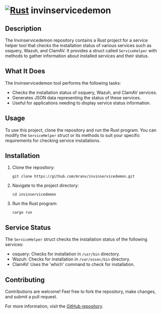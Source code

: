 # [![Rust](https://github.com/mranv/invinservicedemon/actions/workflows/rust-check.yml/badge.svg)](https://github.com/mranv/invinservicedemon/actions/workflows/rust-check.yml) invinservicedemon 

## Description
The Invinservicedemon repository contains a Rust project for a service helper tool that checks the installation status of various services such as osquery, Wazuh, and ClamAV. It provides a struct called `ServiceHelper` with methods to gather information about installed services and their status.

## What It Does
The Invinservicedemon tool performs the following tasks:
- Checks the installation status of osquery, Wazuh, and ClamAV services.
- Generates JSON data representing the status of these services.
- Useful for applications needing to display service status information.

## Usage
To use this project, clone the repository and run the Rust program. You can modify the `ServiceHelper` struct or its methods to suit your specific requirements for checking service installations.

## Installation
1. Clone the repository:
   ```
   git clone https://github.com/mranv/invinservicedemon.git
   ```
2. Navigate to the project directory:
   ```
   cd invinservicedemon
   ```
3. Run the Rust program:
   ```
   cargo run
   ```

## Service Status
The `ServiceHelper` struct checks the installation status of the following services:
- osquery: Checks for installation in `/usr/bin` directory.
- Wazuh: Checks for installation in `/var/ossec/bin` directory.
- ClamAV: Uses the 'which' command to check for installation.

## Contributing
Contributions are welcome! Feel free to fork the repository, make changes, and submit a pull request.

For more information, visit the [GitHub repository](https://github.com/mranv/invinservicedemon).
